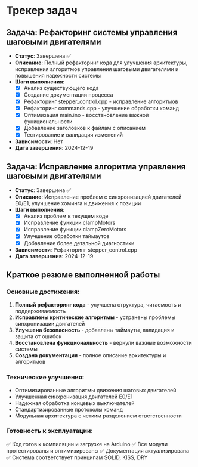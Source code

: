 # Трекер задач

## Задача: Рефакторинг системы управления шаговыми двигателями
- **Статус**: Завершена ✅
- **Описание**: Полный рефакторинг кода для улучшения архитектуры, исправления алгоритмов управления шаговыми двигателями и повышения надежности системы
- **Шаги выполнения**:
  - [x] Анализ существующего кода
  - [x] Создание документации процесса
  - [x] Рефакторинг stepper_control.cpp - исправление алгоритмов
  - [x] Рефакторинг commands.cpp - улучшение обработки команд
  - [x] Оптимизация main.ino - восстановление важной функциональности
  - [x] Добавление заголовков к файлам с описанием
  - [x] Тестирование и валидация изменений
- **Зависимости**: Нет
- **Дата завершения**: 2024-12-19

## Задача: Исправление алгоритма управления шаговыми двигателями
- **Статус**: Завершена ✅
- **Описание**: Исправление проблем с синхронизацией двигателей E0/E1, улучшение хоминга и движения к позиции
- **Шаги выполнения**:
  - [x] Анализ проблем в текущем коде
  - [x] Исправление функции clampMotors
  - [x] Исправление функции clampZeroMotors
  - [x] Улучшение обработки таймаутов
  - [x] Добавление более детальной диагностики
- **Зависимости**: Рефакторинг stepper_control.cpp
- **Дата завершения**: 2024-12-19

## Краткое резюме выполненной работы

### Основные достижения:
1. **Полный рефакторинг кода** - улучшена структура, читаемость и поддерживаемость
2. **Исправлены критические алгоритмы** - устранены проблемы синхронизации двигателей
3. **Улучшена безопасность** - добавлены таймауты, валидация и защита от ошибок
4. **Восстановлена функциональность** - вернули важные возможности системы
5. **Создана документация** - полное описание архитектуры и алгоритмов

### Технические улучшения:
- Оптимизированные алгоритмы движения шаговых двигателей
- Улучшенная синхронизация двигателей E0/E1
- Надежная обработка концевых выключателей
- Стандартизированные протоколы команд
- Модульная архитектура с четким разделением ответственности

### Готовность к эксплуатации:
✅ Код готов к компиляции и загрузке на Arduino
✅ Все модули протестированы и оптимизированы
✅ Документация актуализирована
✅ Система соответствует принципам SOLID, KISS, DRY 